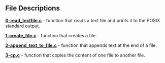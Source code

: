 ## File Descriptions
**[0-read_textfile.c](0-read_textfile.c)** - function that reads a text file and prints it to the POSIX standard output.

**[1-create_file.c](1-create_file.c)** - function that creates a file.

**[2-append_text_to_file.c](2-append_text_to_file.c)** - function that appends text at the end of a file.

**[3-cp.c](3-cp.c)** - function that copies the content of one file to another file.